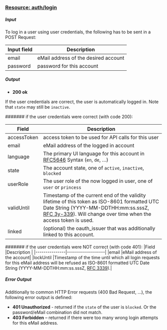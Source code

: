 ### [Resource: auth/login](id:auth-login)

##### Input
To log in a user using user credentials, the following has to be sent in a POST Request:

|Input field    |Description        |
|---------------|-------------------|
|email          |eMail address of the desired account|
|password       |password for this account|


##### Output

* **200 ok**

If the user credentials are correct, the user is automatically logged in. Note that `state` may still be `inactive`. 

####### if the user credentials were correct (with code 200):

|Field          |Description        |
|---------------|-------------------|
|accessToken    |access token to be used for API calls for this user|
|email          |eMail address of the logged in account|
|language       |The primary UI language for this account in [RFC5646](http://tools.ietf.org/html/rfc5646) Syntax (`en`, `de`, …)
|state          |The account state, one of `active`, `inactive`, `blocked`
|userRole       |The user role of the now logged in user, one of `user` or `princess`
|validUntil     |Timestamp of the current end of the validity lifetime of this token as ISO-8601 formatted UTC Date String (YYYY-MM-DDTHH:mm:ss.sssZ, [RFC 3y-339](http://tools.ietf.org/html/rfc3339)). Will change over time when the access token is used.
|linked         |(optional) the oauth_issuer that was additionally linked to this account.

####### if the user credentials were NOT correct (with code 401):
|Field          |Description        |
|---------------|-------------------|
|email          |eMail address of the account|
|lockUntil      |Timestamp of the time until which all login requests for this eMail address will be refused as ISO-8601 formatted UTC Date String (YYYY-MM-DDTHH:mm:ss.sssZ, [RFC 3339](http://tools.ietf.org/html/rfc3339)).|


##### Error Output
Additionally to common HTTP Error requests (400 Bad Request, …), the following error output is defined:

* **401 Unauthorized** - returned if the `state` of the user is `blocked`. Or the password/eMail combination did not match.
* **403 Forbidden** – returned if there were too many wrong login attempts for this eMail address.